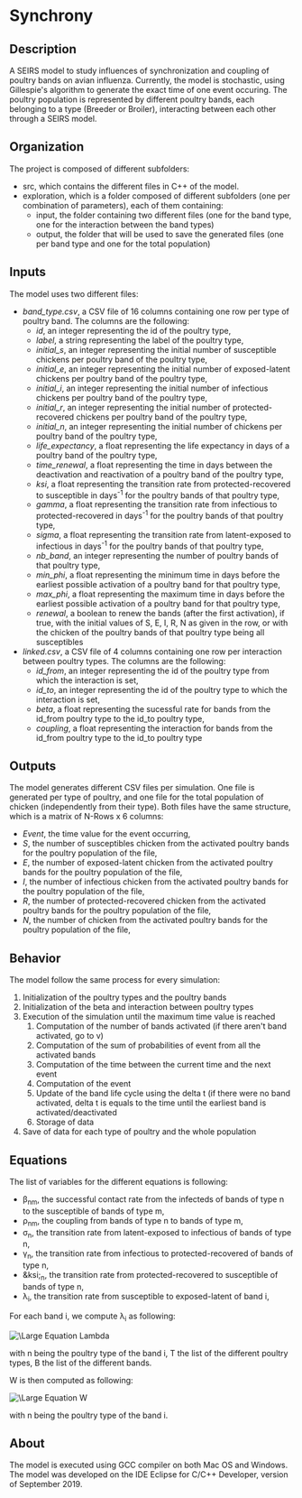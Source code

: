 # Synchrony
## Description
A SEIRS model to study influences of synchronization and coupling of poultry bands on avian influenza.
Currently, the model is stochastic, using Gillespie's algorithm to generate the exact time of one event occuring. The poultry population is represented by different poultry bands, each belonging to a type (Breeder or Broiler), interacting between each other through a SEIRS model. 

## Organization
The project is composed of different subfolders:

* src, which contains the different files in C++ of the model. 
* exploration, which is a folder composed of different subfolders (one per combination of parameters), each of them containing:
  * input, the folder containing two different files (one for the band type, one for the interaction between the band types)
  * output, the folder that will be used to save the generated files (one per band type and one for the total population)

## Inputs
The model uses two different files:
* *band_type.csv*, a CSV file of 16 columns containing one row per type of poultry band. The columns are the following:  
  * *id*, an integer representing the id of the poultry type,
  * *label*, a string representing the label of the poultry type, 
  * *initial_s*, an integer representing the initial number of susceptible chickens per poultry band of the poultry type, 
  * *initial_e*, an integer representing the initial number of exposed-latent chickens per poultry band of the poultry type, 
  * *initial_i*, an integer representing the initial number of infectious chickens per poultry band of the poultry type, 
  * *initial_r*, an integer representing the initial number of protected-recovered chickens per poultry band of the poultry type, 
   * *initial_n*, an integer representing the initial number of chickens per poultry band of the poultry type, 
   * *life_expectancy*, a float representing the life expectancy in days of a poultry band of the poultry type,  
   * *time_renewal*, a float representing the time in days between the deactivation and reactivation of a poultry band of the poultry type, 
   * *ksi*, a float representing the transition rate from protected-recovered to susceptible in days<sup>-1</sup> for the poultry bands of that poultry type, 
   * *gamma*, a float representing the transition rate from infectious to protected-recovered in days<sup>-1</sup> for the poultry bands of that poultry type, 
   * *sigma*, a float representing the transition rate from latent-exposed to infectious in days<sup>-1</sup> for the poultry bands of that poultry type, 
   * *nb_band*, an integer representing the number of poultry bands of that poultry type, 
   * *min_phi*, a float representing the minimum time in days before the earliest possible activation of a poultry band for that poultry type,
   * *max_phi*, a float representing the maximum time in days before the earliest possible activation of a poultry band for that poultry type,
   * *renewal*, a boolean to renew the bands (after the first activation), if true, with the initial values of S, E, I, R, N as given in the row, or with the chicken of the poultry bands of that poultry type being all susceptibles  
* *linked.csv*, a CSV file of 4 columns containing one row per interaction between poultry types. The columns are the following:  
  * *id_from*, an integer representing the id of the poultry type from which the interaction is set,
  * *id_to*, an integer representing the id of the poultry type to which the interaction is set,
  * *beta*, a float representing the sucessful rate for bands from the id_from poultry type to the id_to poultry type, 
  * *coupling*, a float representing the interaction for bands from the id_from poultry type to the id_to poultry type
## Outputs
The model generates different CSV files per simulation. One file is generated per type of poultry, and one file for the total population of chicken (independently from their type). Both files have the same structure, which is a matrix of N-Rows x 6 columns:
* *Event*, the time value for the event occurring,
* *S*, the number of susceptibles chicken from the activated poultry bands for the poultry population of the file, 
* *E*, the number of exposed-latent chicken from the activated poultry bands for the poultry population of the file, 
* *I*, the number of infectious chicken from the activated poultry bands for the poultry population of the file, 
* *R*, the number of protected-recovered chicken from the activated poultry bands for the poultry population of the file, 
* *N*, the number of chicken from the activated poultry bands for the poultry population of the file, 

## Behavior
The model follow the same process for every simulation: 
1. Initialization of the poultry types and the poultry bands
1. Initialization of the beta and interaction between poultry types
1. Execution of the simulation until the maximum time value is reached
    1. Computation of the number of bands activated (if there aren't band activated, go to v)
    1. Computation of the sum of probabilities of event from all the activated bands
    1. Computation of the time between the current time and the next event 
    1. Computation of the event
    1. Update of the band life cycle using the delta t (if there were no band activated, delta t is equals to the time until 
    the earliest band is activated/deactivated
    1. Storage of data
1. Save of data for each type of poultry and the whole population

## Equations
The list of variables for the different equations is following:
- &beta;<sub>nm</sub>, the successful contact rate from the infecteds of bands of type n to the susceptible of bands of type m,
- &rho;<sub>nm</sub>, the coupling from bands of type n to bands of type m,
- &sigma;<sub>n</sub>, the transition rate from latent-exposed to infectious of bands of type n, 
- &gamma;<sub>n</sub>, the transition rate from infectious to protected-recovered of bands of type n, 
- &ksi;<sub>n</sub>, the transition rate from protected-recovered to susceptible of bands of type n, 
- &lambda;<sub>i</sub>, the transition rate from susceptible to exposed-latent of band i,

For each band i, we compute &lambda;<sub>i</sub> as following:

![\Large Equation Lambda](https://latex.codecogs.com/gif.latex?\lambda&space;_{i}&space;=&space;\left&space;[&space;\beta&space;_{nn}&space;*&space;(1-&space;\sum_{m=0}^{T-n}\rho&space;_{mn})&space;*&space;\frac{I_{i}}{N_{i}}&space;&plus;&space;\sum_{m=0}^{T}&space;(&space;\beta&space;_{mn}&space;*&space;\rho&space;_{mn}&space;*&space;\frac{\sum_{j=0}^{B-i}&space;I&space;_{j}}{\sum_{j=0}^{B-i}&space;N&space;_{j}}&space;)&space;\right&space;]&space;*&space;S_{i})

with n being the poultry type of the band i, T the list of the different poultry types, B the list of the different bands.

W is then computed as following:

![\Large Equation W](https://latex.codecogs.com/gif.latex?W&space;=&space;\sum_{i=0}^{B}&space;\lambda&space;_{i}&plus;\sigma&space;_{n}*E_{i}&plus;\gamma&space;_{n}*I&space;_{i}&plus;\xi&space;_{n}*R&space;_{i})

with n being the poultry type of the band i.

## About
The model is executed using GCC compiler on both Mac OS and Windows. 
The model was developed on the IDE Eclipse for C/C++ Developer, version of September 2019. 
